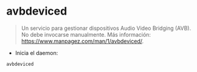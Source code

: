 # avbdeviced

> Un servicio para gestionar dispositivos Audio Video Bridging (AVB).
> No debe invocarse manualmente.
> Más información: <https://www.manpagez.com/man/1/avbdeviced/>.

- Inicia el daemon:

`avbdeviced`
